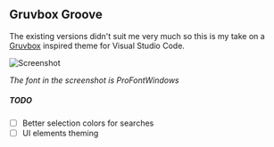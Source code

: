 ## Gruvbox Groove

The existing versions didn't suit me very much so this is my take on a [Gruvbox](https://github.com/morhetz/gruvbox) inspired theme for Visual Studio Code.

![Screenshot](https://user-images.githubusercontent.com/6751621/28597769-2607de08-71a0-11e7-90d9-d575b64713d8.png)

*The font in the screenshot is ProFontWindows*

##### TODO

- [ ] Better selection colors for searches
- [ ] UI elements theming
